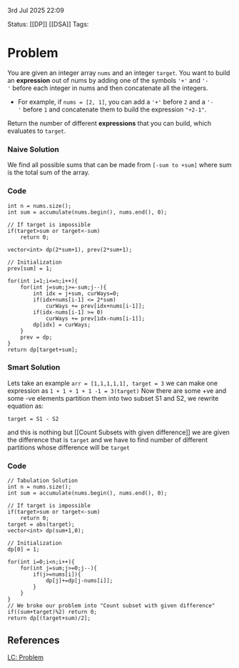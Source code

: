 3rd Jul 2025 22:09

Status: [[DP]]  [[DSA]]
Tags: 

# Problem
You are given an integer array `nums` and an integer `target`.
You want to build an **expression** out of nums by adding one of the symbols `'+'` and `'-'` before each integer in nums and then concatenate all the integers.
- For example, if `nums = [2, 1]`, you can add a `'+'` before `2` and a `'-'` before `1` and concatenate them to build the expression `"+2-1"`.

Return the number of different **expressions** that you can build, which evaluates to `target`.

### Naive Solution 
We find all possible sums that can be made from `[-sum to +sum]`  where sum is the total sum of the array. 
### Code
```
int n = nums.size();
int sum = accumulate(nums.begin(), nums.end(), 0);

// If target is impossible
if(target>sum or target<-sum) 
    return 0;

vector<int> dp(2*sum+1), prev(2*sum+1);

// Initialization
prev[sum] = 1;

for(int i=1;i<=n;i++){
    for(int j=sum;j>=-sum;j--){
        int idx = j+sum, curWays=0;
        if(idx+nums[i-1] <= 2*sum)
            curWays += prev[idx+nums[i-1]];
        if(idx-nums[i-1] >= 0)
            curWays += prev[idx-nums[i-1]];
        dp[idx] = curWays;
    }
    prev = dp;
}
return dp[target+sum];
```


### Smart Solution
Lets take an example
`arr = [1,1,1,1,1], target = 3`
we can make one expression as  `1 + 1 + 1 + 1 -1 = 3(target)` Now there are some +ve and some -ve elements partition them into two subset S1 and S2, we rewrite equation as:
```
target = S1 - S2 
```
and this is nothing but [[Count Subsets with given difference]] we are given the difference that is `target` and we have to find number of different partitions whose difference will be `target`

### Code
```
// Tabulation Solution
int n = nums.size();
int sum = accumulate(nums.begin(), nums.end(), 0);

// If target is impossible
if(target>sum or target<-sum) 
    return 0;
target = abs(target);
vector<int> dp(sum+1,0);

// Initialization
dp[0] = 1;

for(int i=0;i<n;i++){
    for(int j=sum;j>=0;j--){
        if(j>=nums[i]){
            dp[j]+=dp[j-nums[i]];
        }
    }
}
// We broke our problem into "Count subset with given difference"
if((sum+target)%2) return 0;
return dp[(target+sum)/2];
```

## References
[LC: Problem](https://leetcode.com/problems/target-sum/)
